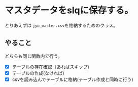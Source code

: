 # マスタデータをslqに保存する。

とりあえずは `jyo_master.csv`を格納するためのクラス。

## やること

どちらも同じ関数内で行う。

- [x] テーブルの存在確認（あればスキップ)
- [x] テーブルの作成(なければ)
- [x] csvを読み込んでテーブルに格納(テーブル作成と同時に行う)
